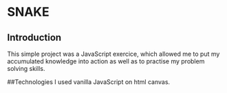 # SNAKE 

## Introduction
This simple project was a JavaScript exercice, which allowed me to put my accumulated knowledge into action as well as to practise my problem solving skills.

##Technologies
I used vanilla JavaScript on html canvas.

